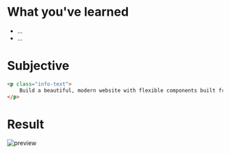 # What you've learned

-   ...
-   ...

# Subjective

```html
<p class="info-text">
    Build a beautiful, modern website with flexible components built from scratch.
</p>
```

# Result

![preview](./image.png)
